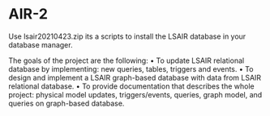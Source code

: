 # AIR-2
Use lsair20210423.zip its a scripts to install the LSAIR database in your database manager.


The goals of the project are the following:
• To update LSAIR relational database by implementing: new queries, tables, triggers
and events.
• To design and implement a LSAIR graph-based database with data from LSAIR
relational database.
• To provide documentation that describes the whole project: physical model updates,
triggers/events, queries, graph model, and queries on graph-based database.
